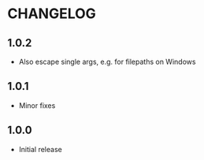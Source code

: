 # CHANGELOG

## 1.0.2

 * Also escape single args, e.g. for filepaths on Windows

## 1.0.1

 * Minor fixes

## 1.0.0

 * Initial release
